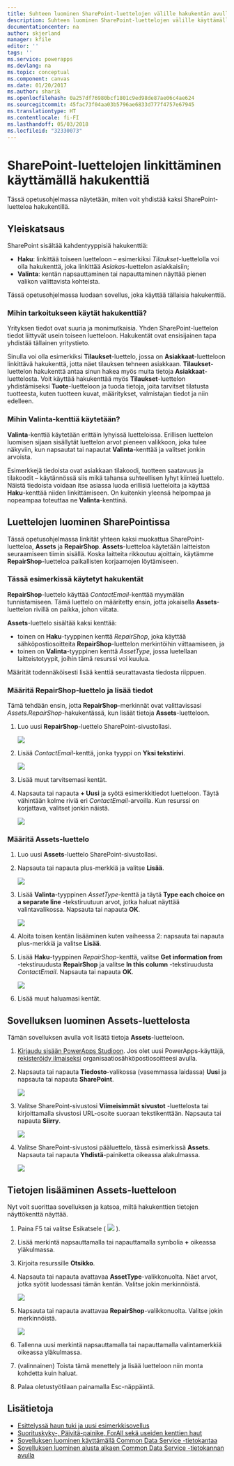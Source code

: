 ```yaml
---
title: Suhteen luominen SharePoint-luettelojen välille hakukentän avulla | Microsoft Docs
description: Suhteen luominen SharePoint-luettelojen välille käyttämällä hakukenttää.
documentationcenter: na
author: skjerland
manager: kfile
editor: ''
tags: ''
ms.service: powerapps
ms.devlang: na
ms.topic: conceptual
ms.component: canvas
ms.date: 01/20/2017
ms.author: sharik
ms.openlocfilehash: 0a257df76980bcf1801c9ed98de87ae06c4ae624
ms.sourcegitcommit: 45fac73f04aa03b5796ae6833d777f4757e67945
ms.translationtype: HT
ms.contentlocale: fi-FI
ms.lasthandoff: 05/03/2018
ms.locfileid: "32330073"
---
```

# <a name="how-to-link-sharepoint-lists-using-lookup-fields"></a>SharePoint-luettelojen linkittäminen käyttämällä hakukenttiä
Tässä opetusohjelmassa näytetään, miten voit yhdistää kaksi SharePoint-luetteloa hakukentillä.

## <a name="overview"></a>Yleiskatsaus
SharePoint sisältää kahdentyyppisiä hakukenttiä:

* **Haku**: linkittää toiseen luetteloon – esimerkiksi *Tilaukset*-luettelolla voi olla hakukenttä, joka linkittää *Asiakas*-luettelon asiakkaisiin;
* **Valinta**: kentän napsauttaminen tai napauttaminen näyttää pienen valikon valittavista kohteista.

Tässä opetusohjelmassa luodaan sovellus, joka käyttää tällaisia hakukenttiä.

### <a name="what-do-you-use-lookup-fields-for"></a>Mihin tarkoitukseen käytät hakukenttiä?
Yrityksen tiedot ovat suuria ja monimutkaisia. Yhden SharePoint-luettelon tiedot liittyvät usein toiseen luetteloon. Hakukentät ovat ensisijainen tapa yhdistää tällainen yritystieto.

Sinulla voi olla esimerkiksi **Tilaukset**-luettelo, jossa on **Asiakkaat**-luetteloon linkittävä hakukenttä, jotta näet tilauksen tehneen asiakkaan. **Tilaukset**-luettelon hakukenttä antaa sinun hakea myös muita tietoja **Asiakkaat**-luettelosta. Voit käyttää hakukenttää myös **Tilaukset**-luettelon yhdistämiseksi **Tuote**-luetteloon ja tuoda tietoja, joita tarvitset tilatusta tuotteesta, kuten tuotteen kuvat, määritykset, valmistajan tiedot ja niin edelleen.

### <a name="what-are-choice-fields-used-for"></a>Mihin Valinta-kenttiä käytetään?
**Valinta**-kenttiä käytetään erittäin lyhyissä luetteloissa. Erillisen luettelon luomisen sijaan sisällytät luettelon arvot pieneen valikkoon, joka tulee näkyviin, kun napsautat tai napautat **Valinta**-kenttää ja valitset jonkin arvoista.

Esimerkkejä tiedoista ovat asiakkaan tilakoodi, tuotteen saatavuus ja tilakoodit – käytännössä siis mikä tahansa suhteellisen lyhyt kiinteä luettelo. Näistä tiedoista voidaan itse asiassa luoda erillisiä luetteloita ja käyttää **Haku**-kenttää niiden linkittämiseen. On kuitenkin yleensä helpompaa ja nopeampaa toteuttaa ne **Valinta**-kenttinä.

## <a name="create-the-lists-in-sharepoint"></a>Luettelojen luominen SharePointissa
Tässä opetusohjelmassa linkität yhteen kaksi muokattua SharePoint-luetteloa, **Assets** ja **RepairShop**. **Assets**-luetteloa käytetään laitteiston seuraamiseen tiimin sisällä. Koska laitteita rikkoutuu ajoittain, käytämme **RepairShop**-luetteloa paikallisten korjaamojen löytämiseen.

### <a name="the-lookup-fields-used-in-this-example"></a>Tässä esimerkissä käytetyt hakukentät
**RepairShop**-luettelo käyttää *ContactEmail*-kenttää myymälän tunnistamiseen. Tämä luettelo on määritetty ensin, jotta jokaisella **Assets**-luettelon rivillä on paikka, johon viitata.

**Assets**-luettelo sisältää kaksi kenttää:

* toinen on **Haku**-tyyppinen kenttä *RepairShop*, joka käyttää sähköpostiosoitteita **RepairShop**-luettelon merkintöihin viittaamiseen, ja
* toinen on **Valinta**-tyyppinen kenttä *AssetType*, jossa luetellaan laitteistotyypit, joihin tämä resurssi voi kuulua.

Määrität todennäköisesti lisää kenttiä seurattavasta tiedosta riippuen.

### <a name="define-the-repairshop-list-and-add-data"></a>Määritä RepairShop-luettelo ja lisää tiedot
Tämä tehdään ensin, jotta **RepairShop**-merkinnät ovat valittavissasi *Assets.RepairShop*-hakukentässä, kun lisäät tietoja **Assets**-luetteloon.

1. Luo uusi **RepairShop**-luettelo SharePoint-sivustollasi.

    ![](./media/sharepoint-lookup-fields/new-list.png)

2. Lisää *ContactEmail*-kenttä, jonka tyyppi on **Yksi tekstirivi**.

    ![](./media/sharepoint-lookup-fields/add-email-field.png)

3. Lisää muut tarvitsemasi kentät.

4. Napsauta tai napauta **+ Uusi** ja syötä esimerkkitiedot luetteloon. Täytä vähintään kolme riviä eri *ContactEmail*-arvoilla. Kun resurssi on korjattava, valitset jonkin näistä.

    ![](./media/sharepoint-lookup-fields/add-repair-shops.png)

### <a name="define-the-assets-list"></a>Määritä Assets-luettelo
1. Luo uusi **Assets**-luettelo SharePoint-sivustollasi.

2. Napsauta tai napauta plus-merkkiä ja valitse **Lisää**.

    ![](./media/sharepoint-lookup-fields/choose-more-type.png)

3. Lisää **Valinta**-tyyppinen *AssetType*-kenttä ja täytä **Type each choice on a separate line** -tekstiruutuun arvot, jotka haluat näyttää valintavalikossa. Napsauta tai napauta **OK**.

    ![](./media/sharepoint-lookup-fields/define-choice-column.png)

4. Aloita toisen kentän lisääminen kuten vaiheessa 2: napsauta tai napauta plus-merkkiä ja valitse **Lisää**.

5. Lisää **Haku**-tyyppinen *RepairShop*-kenttä, valitse **Get information from** -tekstiruudusta **RepairShop** ja valitse **In this column** -tekstiruudusta *ContactEmail*. Napsauta tai napauta **OK**.

    ![](./media/sharepoint-lookup-fields/setup-lookup-column.png)

6. Lisää muut haluamasi kentät.

## <a name="create-an-app-from-the-assets-list"></a>Sovelluksen luominen Assets-luettelosta
Tämän sovelluksen avulla voit lisätä tietoja **Assets**-luetteloon.

1. [Kirjaudu sisään PowerApps Studioon](http://web.powerapps.com). Jos olet uusi PowerApps-käyttäjä, [rekisteröidy ilmaiseksi](https://powerapps.microsoft.com) organisaatiosähköpostiosoitteesi avulla.

2. Napsauta tai napauta **Tiedosto**-valikossa (vasemmassa laidassa) **Uusi** ja napsauta tai napauta **SharePoint**.

    ![](./media/sharepoint-lookup-fields/create-app.png)

1. Valitse SharePoint-sivustosi **Viimeisimmät sivustot** -luettelosta tai kirjoittamalla sivustosi URL-osoite suoraan tekstikenttään. Napsauta tai napauta **Siirry**.

    ![](./media/sharepoint-lookup-fields/choose-sharepoint-site.png)

1. Valitse SharePoint-sivustosi pääluettelo, tässä esimerkissä **Assets**. Napsauta tai napauta **Yhdistä**-painiketta oikeassa alakulmassa.

    ![](./media/sharepoint-lookup-fields/choose-main-list.png)


## <a name="add-data-to-the-assets-list"></a>Tietojen lisääminen Assets-luetteloon
Nyt voit suorittaa sovelluksen ja katsoa, miltä hakukenttien tietojen näyttökenttä näyttää.

1. Paina F5 tai valitse Esikatsele ( ![](./media/sharepoint-lookup-fields/preview.png) ).

2. Lisää merkintä napsauttamalla tai napauttamalla symbolia **+** oikeassa yläkulmassa.

3. Kirjoita resurssille **Otsikko**.

4. Napsauta tai napauta avattavaa **AssetType**-valikkonuolta. Näet arvot, jotka syötit luodessasi tämän kentän. Valitse jokin merkinnöistä.

    ![](./media/sharepoint-lookup-fields/fill-asset-type-3.png)

5. Napsauta tai napauta avattavaa **RepairShop**-valikkonuolta. Valitse jokin merkinnöistä.

    ![](./media/sharepoint-lookup-fields/fill-repair-shop-3.png)

6. Tallenna uusi merkintä napsauttamalla tai napauttamalla valintamerkkiä oikeassa yläkulmassa.

7. (valinnainen) Toista tämä menettely ja lisää luetteloon niin monta kohdetta kuin haluat.

8. Palaa oletustyötilaan painamalla Esc-näppäintä.

## <a name="for-more-information"></a>Lisätietoja
* [Esittelyssä haun tuki ja uusi esimerkkisovellus](https://powerapps.microsoft.com/blog/support-for-lookups/)
* [Suorituskyky-, Päivitä-painike, ForAll sekä useiden kenttien haut](https://powerapps.microsoft.com/blog/performance-refresh-forall-multiple-field-lookups-531/)
* [Sovelluksen luominen käyttämällä Common Data Service -tietokantaa](data-platform-create-app.md)
* [Sovelluksen luominen alusta alkaen Common Data Service -tietokannan avulla](data-platform-create-app-scratch.md)
